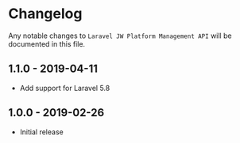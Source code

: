 # Changelog

Any notable changes to `Laravel JW Platform Management API` will be documented in this file.

## 1.1.0 - 2019-04-11

- Add support for Laravel 5.8

## 1.0.0 - 2019-02-26

- Initial release